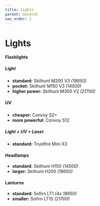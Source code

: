```yaml
---
title: Lights
parent: General
nav_order: 1
---
```

# Lights

#### Flashlights

##### Light

- **standard:** Skilhunt M200 V3 *(18650)*
- **pocket:** Skilhunt M150 V3 *(14500)*
- **higher power:** Skilhunt M300 V2 *(21700)*

##### UV

- **cheaper:** Convoy S2+
- **more powerful:** Convoy S12

##### Light + UV + Laser

- **standard:** Trustfire Mini X3

#### Headlamps

- **standard:** Skilhunt H150 *(14500)*
- **larger:** Skilhunt H200 *(18650)*

#### Lanturns

- **standard:** Sofirn LT1 *(4x 18650)*
- **smaller:** Sofirn LT1S *(21700)*
